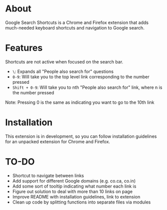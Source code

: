 # About

Google Search Shortcuts is a Chrome and Firefox extension that adds much-needed
keyboard shortcuts and navigation to Google search.

# Features

Shortcuts are not active when focused on the search bar.

- `\`: Expands all "People also search for" questions
- `0-9`: Will take you to the top level link corresponding to the number pressed
- `Shift + 0-9`: Will take you to nth "People also search for" link, where n is
  the number pressed

Note: Pressing 0 is the same as indicating you want to go to the 10th link

# Installation

This extension is in development, so you can follow installation guidelines for
an unpacked extension for Chrome and Firefox.

# TO-DO

- Shortcut to navigate between links
- Add support for different Google domains (e.g. co.ca, co.in)
- Add some sort of tooltip indicating what number each link is
- Figure out solution to deal with more than 10 links on page
- Improve README with installation guidelines, link to extension
- Clean up code by splitting functions into separate files via modules
